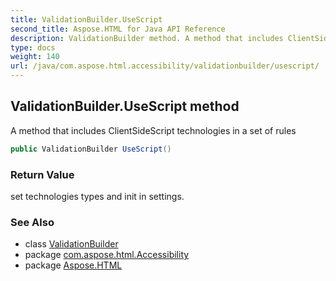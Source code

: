 ```yaml
---
title: ValidationBuilder.UseScript
second_title: Aspose.HTML for Java API Reference
description: ValidationBuilder method. A method that includes ClientSideScript technologies in a set of rules
type: docs
weight: 140
url: /java/com.aspose.html.accessibility/validationbuilder/usescript/
---
```

## ValidationBuilder.UseScript method

A method that includes ClientSideScript technologies in a set of rules

```java
public ValidationBuilder UseScript()
```

### Return Value

set technologies types and init in settings.

### See Also

* class [ValidationBuilder](../)
* package [com.aspose.html.Accessibility](../../../com.aspose.html.accessibility/)
* package [Aspose.HTML](../../../)
